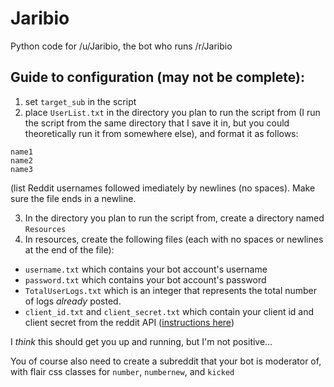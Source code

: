 # Jaribio
Python code for /u/Jaribio, the bot who runs /r/Jaribio

## Guide to configuration (may not be complete):

1. set `target_sub` in the script
2. place `UserList.txt` in the directory you plan to run the script from (I run the script from the same directory that I save it in, but you could theoretically run it from somewhere else), and format it as follows:

```
name1
name2
name3
```

(list Reddit usernames followed imediately by newlines (no spaces). Make sure the file ends in a newline.

3. In the directory you plan to run the script from, create a directory named `Resources`
4. In resources, create the following files (each with no spaces or newlines at the end of the file):
- `username.txt` which contains your bot account's username
- `password.txt` which contains your bot account's password
- `TotalUserLogs.txt` which is an integer that represents the total number of logs *already* posted.
- `client_id.txt` and `client_secret.txt` which contain your client id and client secret from the reddit API ([instructions here](https://github.com/reddit/reddit/wiki/OAuth2))


I *think* this should get you up and running, but I'm not positive…

You of course also need to create a subreddit that your bot is moderator of, with flair css classes for `number`, `numbernew`, and `kicked`